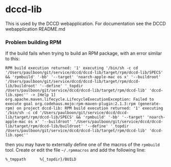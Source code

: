 # dccd-lib

This is used by the DCCD webapplication.
For documentation see the DCCD webapplication README.md

### Problem building RPM
If the build fails when trying to build an RPM package, with an error similar to this:

   ```
   RPM build execution returned: '1' executing '/bin/sh -c cd '/Users/paulboon/git/service/dccd/dccd-lib/target/rpm/dccd-lib/SPECS' && 'rpmbuild' '-bb' '--target' 'noarch-apple-mac os x' '--buildroot' '/Users/paulboon/git/service/dccd/dccd-lib/target/rpm/dccd-lib/buildroot' '--define' '_topdir /Users/paulboon/git/service/dccd/dccd-lib/target/rpm/dccd-lib' 'dccd-lib.spec'' -> [Help 1]
org.apache.maven.lifecycle.LifecycleExecutionException: Failed to execute goal org.codehaus.mojo:rpm-maven-plugin:2.1.3:rpm (generate-rpm) on project dccd-lib: RPM build execution returned: '1' executing '/bin/sh -c cd '/Users/paulboon/git/service/dccd/dccd-lib/target/rpm/dccd-lib/SPECS' && 'rpmbuild' '-bb' '--target' 'noarch-apple-mac os x' '--buildroot' '/Users/paulboon/git/service/dccd/dccd-lib/target/rpm/dccd-lib/buildroot' '--define' '_topdir /Users/paulboon/git/service/dccd/dccd-lib/target/rpm/dccd-lib' 'dccd-lib.spec''
   ```       
   then you may have to externally define one of the macros of the `rpmbuild` tool. Create or edit the file `~/.rpmmacros` and add the following line:
   ```
   %_tmppath      %{_topdir}/BUILD
   ```           
